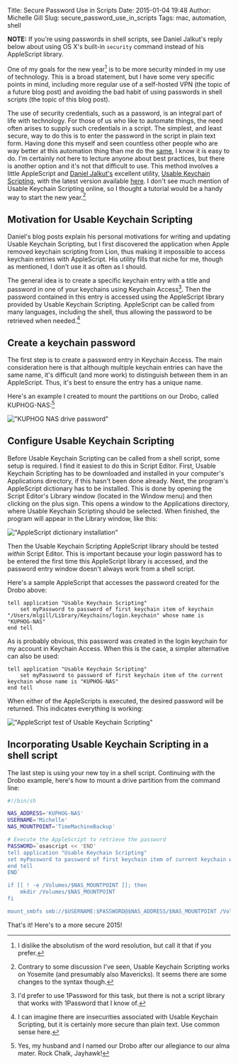 Title: Secure Password Use in Scripts
Date: 2015-01-04 19:48
Author: Michelle Gill
Slug: secure_password_use_in_scripts
Tags: mac, automation, shell

**NOTE:** If you're using passwords in shell scripts, see Daniel Jalkut's reply below about using OS X's built-in `security` command instead of his AppleScript library.

One of my goals for the new year[^resolution] is to be more security minded in my use of technology. This is a broad statement, but I have some very specific points in mind, including more regular use of a self-hosted VPN (the topic of a future blog post) and avoiding the bad habit of using passwords in shell scripts (the topic of this blog post).

The use of security credentials, such as a password, is an integral part of life with technology. For those of us who like to automate things, the need often arises to supply such credentials in a script. The simplest, and least secure, way to do this is to enter the password in the script in plain text form. Having done this myself and seen countless other people who are way better at this automation thing than me do the [same](http://www.macdrifter.com/2013/03/pause-timemachine-macro.html), I know it is easy to do. I'm certainly not here to lecture anyone about best practices, but there is another option and it's not that difficult to use. This method involves a little AppleScript and [Daniel Jalkut's](http://www.red-sweater.com) excellent utility, [Usable Keychain Scripting](http://www.red-sweater.com/blog/170/usable-keychain-scripting), with the latest version available [here](http://www.red-sweater.com/blog/2035/usable-keychain-scripting-for-lion). I don't see much mention of Usable Keychain Scripting online, so I thought a tutorial would be a handy way to start the new year.[^yosemite]

## Motivation for Usable Keychain Scripting

Daniel's blog posts explain his personal motivations for writing and updating Usable Keychain Scripting, but I first discovered the application when Apple removed keychain scripting from Lion, thus making it impossible to access keychain entries with AppleScript. His utility fills that niche for me, though as mentioned, I don't use it as often as I should.

The general idea is to create a specific keychain entry with a title and password in one of your keychains using Keychain Access[^1password]. Then the password contained in this entry is accessed using the AppleScript library provided by Usable Keychain Scripting. AppleScript can be called from many languages, including the shell, thus allowing the password to be retrieved when needed.[^security]

## Create a keychain password

The first step is to create a password entry in Keychain Access. The main consideration here is that although multiple keychain entries can have the same name, it's difficult (and more work) to distinguish between them in an AppleScript. Thus, it's best to ensure the entry has a unique name. 

Here's an example I created to mount the partitions on our Drobo, called KUPHOG-NAS:[^kuphog]

!["KUPHOG NAS drive password"][image1]

## Configure Usable Keychain Scripting

Before Usable Keychain Scripting can be called from a shell script, some setup is required. I find it easiest to do this in Script Editor. First, Usable Keychain Scripting has to be downloaded and installed in your computer's Applications directory, if this hasn't been done already. Next, the program's AppleScript dictionary has to be installed. This is done by opening the Script Editor's Library window (located in the Window menu) and then clicking on the plus sign. This opens a window to the Applications directory, where Usable Keychain Scripting should be selected. When finished, the program will appear in the Library window, like this:

!["AppleScript dictionary installation"][image2]

Then the Usable Keychain Scripting AppleScript library should be tested *within* Script Editor. This is important because your login password has to be entered the first time this AppleScript library is accessed, and the password entry window doesn't always work from a shell script.

Here's a sample AppleScript that accesses the password created for the Drobo above:

```applescript
tell application "Usable Keychain Scripting"
	set myPassword to password of first keychain item of keychain "/Users/mlgill/Library/Keychains/login.keychain" whose name is "KUPHOG-NAS"
end tell
```

As is probably obvious, this password was created in the login keychain for my account in Keychain Access. When this is the case, a simpler  alternative can also be used:

```applescript
tell application "Usable Keychain Scripting"
	set myPassword to password of first keychain item of the current keychain whose name is "KUPHOG-NAS"
end tell
```

When either of the AppleScripts is executed, the desired password will be returned. This indicates everything is working:

!["AppleScript test of Usable Keychain Scripting"][image3]

## Incorporating Usable Keychain Scripting in a shell script

The last step is using your new toy in a shell script. Continuing with the Drobo example, here's how to mount a drive partition from the command line:

```bash
#!/bin/sh

NAS_ADDRESS='KUPHOG-NAS'
USERNAME='Michelle'
NAS_MOUNTPOINT='TimeMachineBackup'

# Execute the AppleScript to retrieve the password
PASSWORD=`osascript << 'END'
tell application "Usable Keychain Scripting"
set myPassword to password of first keychain item of current keychain whose name is "KUPHOG-NAS"
end tell
END`

if [[ ! -e /Volumes/$NAS_MOUNTPOINT ]]; then
	mkdir /Volumes/$NAS_MOUNTPOINT
fi

mount_smbfs smb://$USERNAME:$PASSWORD@$NAS_ADDRESS/$NAS_MOUNTPOINT /Volumes/$NAS_MOUNTPOINT
```

That's it! Here's to a more secure 2015!

[image1]: {static}/images/2015-01-04_secure_password_use_in_scripts_1.png "KUPHOG NAS drive password"
[image2]: {static}/images/2015-01-04_secure_password_use_in_scripts_2.png "AppleScript dictionary installation"
[image3]: {static}/images/2015-01-04_secure_password_use_in_scripts_3.png "AppleScript test of Usable Keychain Scripting"

[^resolution]: I dislike the absolutism of the word resolution, but call it that if you prefer.
[^yosemite]: Contrary to some discussion I've seen, Usable Keychain Scripting works on Yosemite (and presumably also Mavericks). It seems there are some changes to the syntax though.
[^1password]: I'd prefer to use 1Password for this task, but there is not a script library that works with 1Password that I know of.
[^security]: I can imagine there are insecurities associated with Usable Keychain Scripting, but it is certainly more secure than plain text. Use common sense here.
[^kuphog]: Yes, my husband and I named our Drobo after our allegiance to our alma mater. Rock Chalk, Jayhawk!

